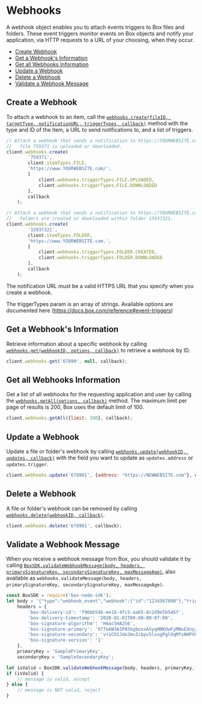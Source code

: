 Webhooks
========

A webhook object enables you to attach events triggers to Box files and folders. These
event triggers monitor events on Box objects and notify your application, via HTTP
requests to a URL of your choosing, when they occur.

* [Create Webhook](#create-a-webhook)
* [Get a Webhook's Information](#get-a-webhooks-information)
* [Get all Webhooks Information](#get-all-webhooks-information)
* [Update a Webhook](#update-a-webhook)
* [Delete a Webhook](#delete-a-webhook)
* [Validate a Webhook Message](#validate-a-webhook-message)

Create a Webhook
----------------

To attach a webhook to an item, call the
[`webhooks.create(fileID, targetType, notificationURL, triggerTypes, callback)`](http://opensource.box.com/box-node-sdk/jsdoc/Webhooks.html#create)
method with the type and ID of the item, a URL to send notifications to, and a list
of triggers.

```js
// Attach a webhook that sends a notification to https://YOURWEBSITE.com/ when
//   file 759371 is uploaded or downloaded.
client.webhooks.create(
		'759371',
		client.itemTypes.FILE,
		'https://www.YOURWEBSITE.com/',
		[
			client.webhooks.triggerTypes.FILE.UPLOADED,
			client.webhooks.triggerTypes.FILE.DOWNLOADED
		],
		callback
	);
```

```js
// Attach a webhook that sends a notification to https://YOURWEBSITE.com/ when
//   folders are created or downloaded within folder 15937321.
client.webhooks.create(
		'15937321',
		client.itemTypes.FOLDER,
		'https://www.YOURWEBSITE.com.',
		[
			client.webhooks.triggerTypes.FOLDER.CREATED,
			client.webhooks.triggerTypes.FOLDER.DOWNLOADED
		],
		callback
	);
```

The notification URL must be a valid HTTPS URL that you specify when you create a
webhook.

The triggerTypes param is an array of strings. Available options are documented here
(https://docs.box.com/reference#event-triggers)


Get a Webhook's Information
---------------------------

Retrieve information about a specific webhook by calling
[`webhooks.get(webhookID, options, callback)`](http://opensource.box.com/box-node-sdk/jsdoc/Webhooks.html#get)
to retrieve a webhook by ID.

```js
client.webhooks.get('67890', null, callback);
```

Get all Webhooks Information
-----------------------------

Get a list of all webhooks for the requesting application and user by calling the
[`webhooks.getAll(options, callback)`](http://opensource.box.com/box-node-sdk/jsdoc/Webhooks.html#getAll)
method.  The maximum limit per page of results is 200, Box uses the default limit of 100.

```js
client.webhooks.getAll({limit: 100}, callback);
```

Update a Webhook
----------------

Update a file or folder's webhook by calling
[`webhooks.update(webhookID, updates, callback)`](http://opensource.box.com/box-node-sdk/jsdoc/Webhooks.html#update)
with the field you want to update as `updates.address` or `updates.trigger`.

```js
client.webhooks.update('678901', {address: "https://NEWWEBSITE.com"}, callback);
```

Delete a Webhook
----------------

A file or folder's webhook can be removed by calling
[`webhooks.delete(webhookID, callback)`](http://opensource.box.com/box-node-sdk/jsdoc/Webhooks.html#delete).

```js
client.webhooks.delete('678901', callback);
```

Validate a Webhook Message
--------------------------

When you receive a webhook message from Box, you should validate it by calling
[`BoxSDK.validateWebhookMessage(body, headers, primarySignatureKey, secondarySignatureKey, maxMessageAge)`](http://opensource.box.com/box-node-sdk/jsdoc/Webhooks.html#validateMessage),
also available as `webhooks.validateMessage(body, headers, primarySignatureKey, secondarySignatureKey, maxMessageAge)`.

```js
const BoxSDK = require('box-node-sdk');
let body = '{"type":"webhook_event","webhook":{"id":"1234567890"},"trigger":"FILE.UPLOADED","source":{"id":"1234567890","type":"file","name":"Test.txt"}}',
	headers = {
		'box-delivery-id': 'f96bb54b-ee16-4fc5-aa65-8c2d9e5b546f',
		'box-delivery-timestamp': '2020-01-01T00:00:00-07:00',
		'box-signature-algorithm': 'HmacSHA256',
		'box-signature-primary': '6TfeAW3A1PASkgboxxA5yqHNKOwFyMWuEXny/FPD5hI=',
		'box-signature-secondary': 'v+1CD1Jdo3muIcbpv5lxxgPglOqMfsNHPV899xWYydo=',
		'box-signature-version': '1'
	},
	primaryKey = 'SamplePrimaryKey',
	secondaryKey = 'SampleSecondaryKey';

let isValid = BoxSDK.validateWebhookMessage(body, headers, primaryKey, secondaryKey);
if (isValid) {
	// message is valid, accept
} else {
	// message is NOT valid, reject
}
```
